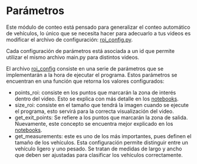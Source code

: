 # Parámetros
Este módulo de conteo está pensado para generalizar el conteo automático de vehículos, lo único que se necesita hacer para adecuarlo a tus videos es modificar el archivo de configuración: [roi_config.py](./roi_config.py).

Cada configuración de parámetros está asociada a un id que permite utilizar el mismo archivo main.py para distintos videos.

El archivo [roi_config](./roi_config.py) consiste en una serie de parámetros que se implementarán a la hora de ejecutar el programa. Estos parámetros se encuentran en una función que retorna los valores configurados:

* points_roi: consiste en los puntos que marcarán la zona de interés dentro del video. Esto se explica con más detalle en los [notebooks](../notebooks/README.md).
* size_roi: consiste en el tamaño que tendrá la imagen cuando se ejecute el programa, esto servirá para la correcta visualización del video.
* get_exit_points: Se refiere a los puntos que marcarán la zona de salida. Nuevamente, este concepto se encuentra mejor explicado en los [notebooks](../notebooks/README.md).
* get_measurements: este es uno de los más importantes, pues definen el tamaño de los vehículos. Esta configuración permite distinguir entre un vehículo ligero y uno pesado. Se tratan de medidas de largo y ancho que deben ser ajustadas para clasificar los vehículos correctamente.
